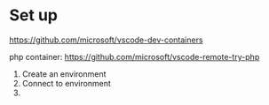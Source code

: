 # Set up
https://github.com/microsoft/vscode-dev-containers

php container:
https://github.com/microsoft/vscode-remote-try-php


1. Create an environment
2. Connect to environment
3. 